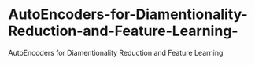 # AutoEncoders-for-Diamentionality-Reduction-and-Feature-Learning-
AutoEncoders for Diamentionality Reduction and Feature Learning 
